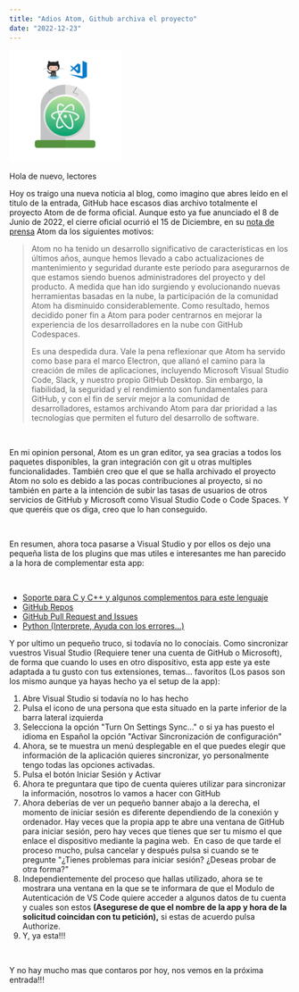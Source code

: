 ```yaml
---
title: "Adios Atom, Github archiva el proyecto"
date: "2022-12-23"
---
```


![](../images/adios-atom.png)

Hola de nuevo, lectores

Hoy os traigo una nueva noticia al blog, como imagino que abres leído en el titulo de la entrada, GitHub hace escasos dias archivo totalmente el proyecto Atom de de forma oficial. Aunque esto ya fue anunciado el 8 de Junio de 2022, el cierre oficial ocurrió el 15 de Diciembre, en su [nota de prensa](https://github.blog/2022-06-08-sunsetting-atom/) Atom da los siguientes motivos:

> Atom no ha tenido un desarrollo significativo de características en los últimos años, aunque hemos llevado a cabo actualizaciones de mantenimiento y seguridad durante este período para asegurarnos de que estamos siendo buenos administradores del proyecto y del producto. A medida que han ido surgiendo y evolucionando nuevas herramientas basadas en la nube, la participación de la comunidad Atom ha disminuido considerablemente. Como resultado, hemos decidido poner fin a Atom para poder centrarnos en mejorar la experiencia de los desarrolladores en la nube con GitHub Codespaces.
> 
> Es una despedida dura. Vale la pena reflexionar que Atom ha servido como base para el marco Electron, que allanó el camino para la creación de miles de aplicaciones, incluyendo Microsoft Visual Studio Code, Slack, y nuestro propio GitHub Desktop. Sin embargo, la fiabilidad, la seguridad y el rendimiento son fundamentales para GitHub, y con el fin de servir mejor a la comunidad de desarrolladores, estamos archivando Atom para dar prioridad a las tecnologías que permiten el futuro del desarrollo de software.

 

En mi opinion personal, Atom es un gran editor, ya sea gracias a todos los paquetes disponibles, la gran integración con git u otras multiples funcionalidades. También creo que el que se halla archivado el proyecto Atom no solo es debido a las pocas contribuciones al proyecto, si no también en parte a la intención de subir las tasas de usuarios de otros servicios de GitHub y Microsoft como Visual Studio Code o Code Spaces. Y que queréis que os diga, creo que lo han conseguido.

 

En resumen, ahora toca pasarse a Visual Studio y por ellos os dejo una pequeña lista de los plugins que mas utiles e interesantes me han parecido a la hora de complementar esta app:

 

- [Soporte para C y C++ y algunos complementos para este lenguaje](https://marketplace.visualstudio.com/items?itemName=ms-vscode.cpptools-extension-pack)
- [GitHub Repos](https://marketplace.visualstudio.com/items?itemName=GitHub.remotehub)
- [GitHub Pull Request and Issues](https://marketplace.visualstudio.com/items?itemName=GitHub.vscode-pull-request-github)
- [Python (Interprete, Ayuda con los errores...)](https://marketplace.visualstudio.com/items?itemName=ms-python.python)

Y por ultimo un pequeño truco, si todavía no lo conocíais. Como sincronizar vuestros Visual Studio (Requiere tener una cuenta de GitHub o Microsoft), de forma que cuando lo uses en otro dispositivo, esta app este ya este adaptada a tu gusto con tus extensiones, temas... favoritos (Los pasos son los mismo aunque ya hayas hecho ya el setup de la app):

1. Abre Visual Studio si todavía no lo has hecho
2. Pulsa el icono de una persona que esta situado en la parte inferior de la barra lateral izquierda
3. Selecciona la opción "Turn On Settings Sync..." o si ya has puesto el idioma en Español la opción "Activar Sincronización de configuración"
4. Ahora, se te muestra un menú desplegable en el que puedes elegir que información de la aplicación quieres sincronizar, yo personalmente tengo todas las opciones activadas.
5. Pulsa el botón Iniciar Sesión y Activar
6. Ahora te preguntara que tipo de cuenta quieres utilizar para sincronizar la información, nosotros lo vamos a hacer con GitHub
7. Ahora deberías de ver un pequeño banner abajo a la derecha, el momento de iniciar sesión es diferente dependiendo de la conexión y ordenador. Hay veces que la propia app te abre una ventana de GitHub para iniciar sesión, pero hay veces que tienes que ser tu mismo el que enlace el dispositivo mediante la pagina web.  En caso de que tarde el proceso mucho, pulsa cancelar y después pulsa si cuando se te pregunte "¿Tienes problemas para iniciar sesión? ¿Deseas probar de otra forma?"
8. Independientemente del proceso que hallas utilizado, ahora se te mostrara una ventana en la que se te informara de que el Modulo de Autenticación de VS Code quiere acceder a algunos datos de tu cuenta y cuales son estos **(Asegurese de que el nombre de la app y hora de la solicitud coincidan con tu petición),** si estas de acuerdo pulsa Authorize.
9. Y, ya esta!!!

 

Y no hay mucho mas que contaros por hoy, nos vemos en la próxima entrada!!!

